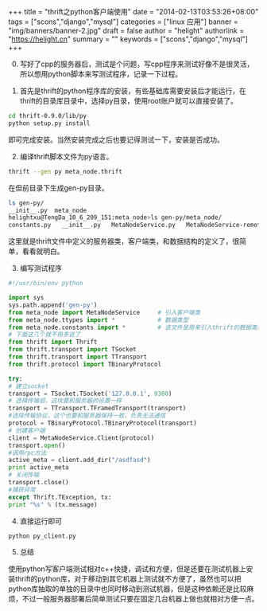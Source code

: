 +++
title = "thrift之python客户端使用"
date = "2014-02-13T03:53:26+08:00"
tags = ["scons","django","mysql"]
categories = ["linux 应用"]
banner = "img/banners/banner-2.jpg"
draft = false
author = "helight"
authorlink = "https://helight.cn"
summary = ""
keywords = ["scons","django","mysql"]
+++

0. 写好了cpp的服务器后，测试是个问题，写cpp程序来测试好像不是很灵活，所以想用python脚本来写测试程序，记录一下过程。

1. 首先是thrift的python程序库的安装，有些基础库需要安装后才能运行，在thrift的目录库目录中，选择py目录，使用root账户就可以直接安装了。
```sh
cd thrift-0.9.0/lib/py
python setup.py install
```
即可完成安装。当然安装完成之后也要记得测试一下，安装是否成功。
<!--more-->
2. 编译thrift脚本文件为py语言。
```sh
thrift --gen py meta_node.thrift
```
在但前目录下生成gen-py目录。
```sh
ls gen-py/
__init__.py  meta_node
helightxu@TengDa_10_6_209_151:meta_node>ls gen-py/meta_node/
constants.py   __init__.py   MetaNodeService.py   MetaNodeService-remote  ttypes.py
```
这里就是thrift文件中定义的服务器类，客户端类，和数据结构的定义了，很简单，看看就明白。

3. 编写测试程序
```python
#!/usr/bin/env python

import sys
sys.path.append('gen-py')
from meta_node import MetaNodeService     # 引入客户端类
from meta_node.ttypes import *            # 数据类型
from meta_node.constants import *         # 该文件是用来引入thrift的数据类型
# 下面这几个就不用多说了
from thrift import Thrift
from thrift.transport import TSocket
from thrift.transport import TTransport
from thrift.protocol import TBinaryProtocol

try:
# 建立socket
transport = TSocket.TSocket('127.0.0.1', 9300)
# 选择传输层，这块要和服务器的设置一样
transport = TTransport.TFramedTransport(transport)
#选择传输协议，这个也要和服务器保持一致，负责无法通信
protocol = TBinaryProtocol.TBinaryProtocol(transport)
# 创建客户端
client = MetaNodeService.Client(protocol)
transport.open()
#调用rpc方法
active_meta = client.add_dir("/asdfasd")
print active_meta
# 关闭传输
transport.close()
#捕获异常
except Thrift.TException, tx:
print "%s" % (tx.message)
```
4. 直接运行即可
```sh
python py_client.py
```
5. 总结

使用python写客户端测试相对c++快捷，调试和方便，但是还要在测试机器上安装thrift的python库，对于移动到其它机器上测试就不方便了，虽然也可以把python库抽取的单独的目录中也同时移动到测试机器，但是这种依赖还是比较麻烦，不过一般服务器部署后简单测试只要在固定几台机器上做也就相对方便一点。